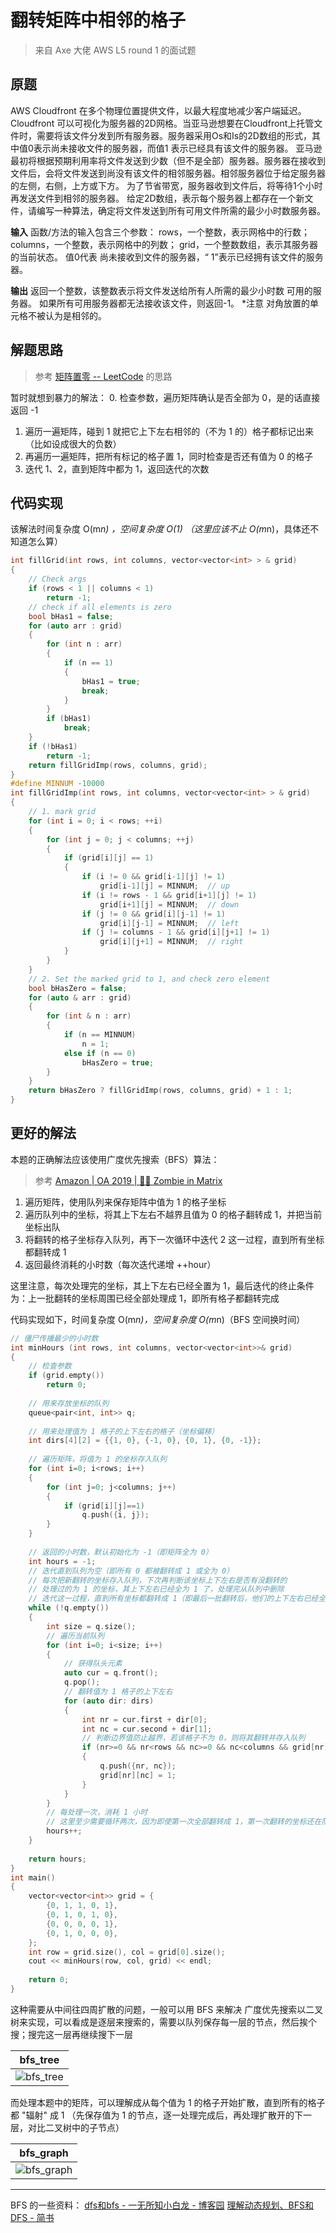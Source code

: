 ﻿# 翻转矩阵中相邻的格子

> 来自 Axe 大佬 AWS L5 round 1 的面试题

## 原题
AWS Cloudfront 在多个物理位置提供文件，以最大程度地减少客户端延迟。
Cloudfront 可以可视化为服务器的2D网格。当亚马逊想要在Cloudfront上托管文件时，需要将该文件分发到所有服务器。服务器采用Os和Is的2D数组的形式，其中值0表示尚未接收文件的服务器，而值1 表示已经具有该文件的服务器。
亚马逊最初将根据预期利用率将文件发送到少数（但不是全部）服务器。服务器在接收到文件后，会将文件发送到尚没有该文件的相邻服务器。相邻服务器位于给定服务器的左侧，右侧，上方或下方。
为了节省带宽，服务器收到文件后，将等待1个小时再发送文件到相邻的服务器。
给定2D数组，表示每个服务器上都存在一个新文件，请编写一种算法，确定将文件发送到所有可用文件所需的最少小时数服务器。

**输入**
函数/方法的输入包含三个参数：
rows，一个整数，表示网格中的行数；
columns，一个整数，表示网格中的列数；
grid，一个整数数组，表示其服务器的当前状态。 值0代表
尚未接收到文件的服务器，“ 1”表示已经拥有该文件的服务器。

**输出**
返回一个整数，该整数表示将文件发送给所有人所需的最少小时数
可用的服务器。 如果所有可用服务器都无法接收该文件，则返回-1。
*注意
对角放置的单元格不被认为是相邻的。

## 解题思路
> 参考 [矩阵置零 -- LeetCode](https://leetcode-cn.com/problems/set-matrix-zeroes/)  的思路

暂时就想到暴力的解法：
0. 检查参数，遍历矩阵确认是否全部为 0，是的话直接返回 -1
1. 遍历一遍矩阵，碰到 1 就把它上下左右相邻的（不为 1 的）格子都标记出来（比如设成很大的负数）
2. 再遍历一遍矩阵，把所有标记的格子置 1，同时检查是否还有值为 0 的格子
3. 迭代 1、2，直到矩阵中都为 1，返回迭代的次数

## 代码实现
该解法时间复杂度 O(m*n) ，空间复杂度 O(1)
（这里应该不止 O(m*n)，具体还不知道怎么算）
```cpp
int fillGrid(int rows, int columns, vector<vector<int> > & grid)
{
    // Check args
    if (rows < 1 || columns < 1)
        return -1;
    // check if all elements is zero
    bool bHas1 = false;
    for (auto arr : grid)
    {
        for (int n : arr)
        {
            if (n == 1)
            {
                bHas1 = true;
                break;
            }
        }
        if (bHas1)
            break;
    }
    if (!bHas1)
        return -1;
    return fillGridImp(rows, columns, grid);
}
#define MINNUM -10000
int fillGridImp(int rows, int columns, vector<vector<int> > & grid)
{
    // 1. mark grid
    for (int i = 0; i < rows; ++i)
    {
        for (int j = 0; j < columns; ++j)
        {
            if (grid[i][j] == 1)
            {
                if (i != 0 && grid[i-1][j] != 1)
                    grid[i-1][j] = MINNUM;  // up
                if (i != rows - 1 && grid[i+1][j] != 1)
                    grid[i+1][j] = MINNUM;  // down
                if (j != 0 && grid[i][j-1] != 1)
                    grid[i][j-1] = MINNUM;  // left
                if (j != columns - 1 && grid[i][j+1] != 1)
                    grid[i][j+1] = MINNUM;  // right
            }
        }
    }
    // 2. Set the marked grid to 1, and check zero element
    bool bHasZero = false;
    for (auto & arr : grid)
    {
        for (int & n : arr)
        {
            if (n == MINNUM)
                n = 1;
            else if (n == 0)
                bHasZero = true;
        }
    }
    return bHasZero ? fillGridImp(rows, columns, grid) + 1 : 1;
}
```

## 更好的解法
本题的正确解法应该使用广度优先搜索（BFS）算法：
> 参考 [Amazon | OA 2019 | 🧟‍♀️ Zombie in Matrix](https://leetcode.com/discuss/interview-question/411357/)

1. 遍历矩阵，使用队列来保存矩阵中值为 1 的格子坐标
2. 遍历队列中的坐标，将其上下左右不越界且值为 0 的格子翻转成 1，并把当前坐标出队
3. 将翻转的格子坐标存入队列，再下一次循环中迭代 2 这一过程，直到所有坐标都翻转成 1
4. 返回最终消耗的小时数（每次迭代递增 ++hour）

这里注意，每次处理完的坐标，其上下左右已经全置为 1，最后迭代的终止条件为：上一批翻转的坐标周围已经全部处理成 1，即所有格子都翻转完成

代码实现如下，时间复杂度 O(m*n)，空间复杂度 O(m*n)（BFS 空间换时间）
```cpp
// 僵尸传播最少的小时数
int minHours (int rows, int columns, vector<vector<int>>& grid) 
{
    // 检查参数
    if (grid.empty()) 
        return 0;
    
    // 用来存放坐标的队列
    queue<pair<int, int>> q;
    
    // 用来处理值为 1 格子的上下左右的格子（坐标偏移）
    int dirs[4][2] = {{1, 0}, {-1, 0}, {0, 1}, {0, -1}};
    
    // 遍历矩阵，将值为 1 的坐标存入队列
    for (int i=0; i<rows; i++) 
    {
        for (int j=0; j<columns; j++) 
        {
            if (grid[i][j]==1) 
                q.push({i, j});
        }
    }
    
    // 返回的小时数，默认初始化为 -1（即矩阵全为 0）
    int hours = -1;
    // 迭代直到队列为空（即所有 0 都被翻转成 1 或全为 0）
    // 每次把新翻转的坐标存入队列，下次再判断该坐标上下左右是否有没翻转的
    // 处理过的为 1 的坐标，其上下左右已经全为 1 了，处理完从队列中删除
    // 迭代这一过程，直到所有坐标都翻转成 1（即最后一批翻转后，他们的上下左右已经全为 1 了）
    while (!q.empty()) 
    {
        int size = q.size();
        // 遍历当前队列
        for (int i=0; i<size; i++) 
        {
            // 获得队头元素
            auto cur = q.front();
            q.pop();
            // 翻转值为 1 格子的上下左右
            for (auto dir: dirs) 
            {
                int nr = cur.first + dir[0];
                int nc = cur.second + dir[1];
                // 判断边界值防止越界，若该格子不为 0，则将其翻转并存入队列
                if (nr>=0 && nr<rows && nc>=0 && nc<columns && grid[nr][nc]==0) 
                {
                    q.push({nr, nc});
                    grid[nr][nc] = 1;
                }
            }   
        }
        // 每处理一次，消耗 1 小时
        // 这里至少需要循环两次，因为即使第一次全部翻转成 1，第一次翻转的坐标还在队列中，需要再下一次判断后清空
        hours++;
    }
    
    return hours;
}
int main() 
{
    vector<vector<int>> grid = {
        {0, 1, 1, 0, 1},
        {0, 1, 0, 1, 0},
        {0, 0, 0, 0, 1},
        {0, 1, 0, 0, 0},
    };
    int row = grid.size(), col = grid[0].size();
    cout << minHours(row, col, grid) << endl;
    
    return 0;
}
```
这种需要从中间往四周扩散的问题，一般可以用 BFS 来解决
广度优先搜索以二叉树来实现，可以看成是逐层来搜索的，需要以队列保存每一层的节点，然后挨个搜；搜完这一层再继续搜下一层

| bfs_tree |
| ---- |
|![bfs_tree](https://github.com/chen892704/Algorithm/blob/master/images/bfs_tree.png)|

而处理本题中的矩阵，可以理解成从每个值为 1 的格子开始扩散，直到所有的格子都 "辐射" 成 1
（先保存值为 1 的节点，逐一处理完成后，再处理扩散开的下一层，对比二叉树中的子节点）

| bfs_graph |
| ---- |
|![bfs_graph](https://github.com/chen892704/Algorithm/blob/master/images/graph.png)|

------

BFS 的一些资料：
[dfs和bfs - 一无所知小白龙 - 博客园](https://www.cnblogs.com/wzl19981116/p/9397203.html)
[理解动态规划、BFS和DFS - 简书](https://www.jianshu.com/p/a46ee4ed2a8f)




